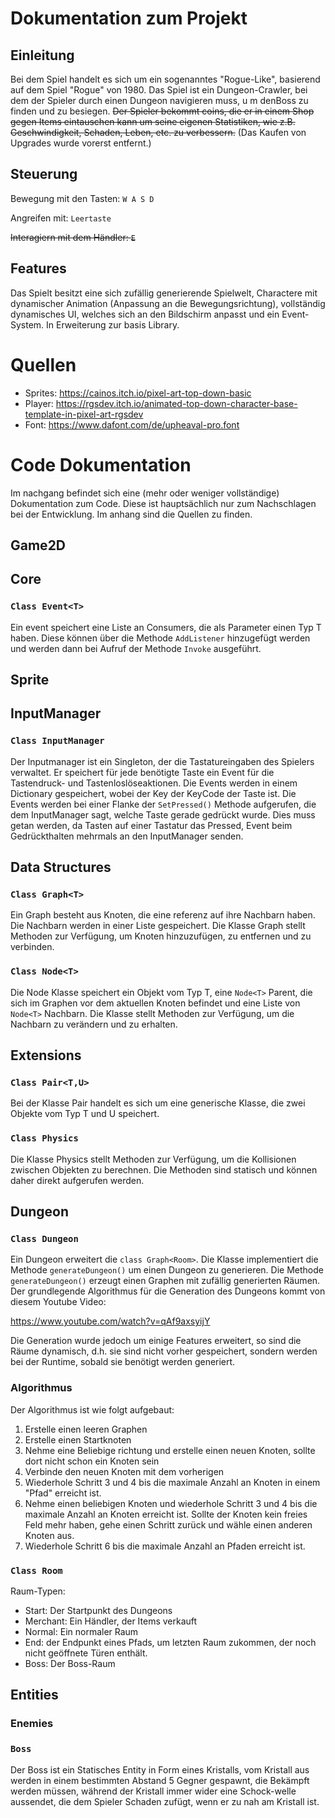# Dokumentation zum Projekt 

## Einleitung

Bei dem Spiel handelt es sich um ein sogenanntes "Rogue-Like", basierend auf dem Spiel "Rogue" von 1980.
Das Spiel ist ein Dungeon-Crawler, bei dem der Spieler durch einen Dungeon navigieren muss, 
u m denBoss zu finden und zu besiegen. ~~Der Spieler bekommt coins, die er in einem Shop gegen Items eintauschen kann
um seine eigenen Statistiken, wie z.B. Geschwindigkeit, Schaden, Leben, etc. zu verbessern.~~ (Das Kaufen von Upgrades
wurde vorerst entfernt.)
## Steuerung

Bewegung mit den Tasten: `W A S D`

Angreifen mit: `Leertaste`

~~Interagiern mit dem Händler: `E`~~

## Features
Das Spielt besitzt eine sich zufällig generierende Spielwelt, Charactere mit dynamischer Animation (Anpassung an die
Bewegungsrichtung), vollständig dynamisches UI, welches sich an den Bildschirm anpasst und ein Event-System. In
Erweiterung zur basis Library.

# Quellen
- Sprites: https://cainos.itch.io/pixel-art-top-down-basic
- Player: https://rgsdev.itch.io/animated-top-down-character-base-template-in-pixel-art-rgsdev
- Font: https://www.dafont.com/de/upheaval-pro.font

# Code Dokumentation
Im nachgang befindet sich eine (mehr oder weniger vollständige) Dokumentation zum Code. Diese ist hauptsächlich
nur zum Nachschlagen bei der Entwicklung. Im anhang sind die Quellen zu finden.

## Game2D

## Core
### `Class Event<T>`
Ein event speichert eine Liste an Consumers, die als Parameter einen Typ T haben.
Diese können über die Methode `AddListener` hinzugefügt werden und werden 
dann bei Aufruf der Methode `Invoke` ausgeführt.

## Sprite

## InputManager
### `Class InputManager`
Der Inputmanager ist ein Singleton, der die Tastatureingaben des Spielers verwaltet. 
Er speichert für jede benötigte Taste ein Event für die Tastendruck- und Tastenloslöseaktionen.
Die Events werden in einem Dictionary gespeichert, wobei der Key der KeyCode der Taste ist.
Die Events werden bei einer Flanke der `SetPressed()` Methode aufgerufen, die dem InputManager sagt, 
welche Taste gerade gedrückt wurde. Dies muss getan werden, da Tasten auf einer Tastatur das Pressed,
Event beim Gedrückthalten mehrmals an den InputManager senden.

## Data Structures
### `Class Graph<T>`
Ein Graph besteht aus Knoten, die eine referenz auf
ihre Nachbarn haben. Die Nachbarn werden in einer Liste
gespeichert. Die Klasse Graph stellt Methoden zur Verfügung,
um Knoten hinzuzufügen, zu entfernen und zu verbinden.

### `Class Node<T>`
Die Node Klasse speichert ein Objekt vom Typ T, eine `Node<T>` Parent,
die sich im Graphen vor dem aktuellen Knoten befindet und eine Liste
von `Node<T>` Nachbarn. Die Klasse stellt Methoden zur Verfügung,
um die Nachbarn zu verändern und zu erhalten.

## Extensions
### `Class Pair<T,U>`
Bei der Klasse Pair handelt es sich um eine generische Klasse, die zwei Objekte vom Typ T und U speichert.

### `Class Physics`
Die Klasse Physics stellt Methoden zur Verfügung, um die Kollisionen zwischen Objekten zu berechnen.
Die Methoden sind statisch und können daher direkt aufgerufen werden.

## Dungeon
### `Class Dungeon`
Ein Dungeon erweitert die `class Graph<Room>`. Die Klasse implementiert
die Methode `generateDungeon()` um einen Dungeon zu generieren. Die
Methode `generateDungeon()` erzeugt einen Graphen mit zufällig generierten
Räumen. Der grundlegende Algorithmus für die Generation des Dungeons kommt von 
diesem Youtube Video: 

https://www.youtube.com/watch?v=qAf9axsyijY

Die Generation wurde jedoch um einige Features erweitert, so sind die Räume 
dynamisch, d.h. sie sind nicht vorher gespeichert, sondern werden bei der Runtime,
sobald sie benötigt werden generiert.
### Algorithmus
Der Algorithmus ist wie folgt aufgebaut:
1. Erstelle einen leeren Graphen
2. Erstelle einen Startknoten
3. Nehme eine Beliebige richtung und erstelle einen neuen Knoten, 
sollte dort nicht schon ein Knoten sein
4. Verbinde den neuen Knoten mit dem vorherigen
5. Wiederhole Schritt 3 und 4 bis die maximale Anzahl an Knoten in einem "Pfad" erreicht ist.
6. Nehme einen beliebigen Knoten und wiederhole Schritt 3 und 4 bis die maximale Anzahl an Knoten erreicht ist.
    Sollte der Knoten kein freies Feld mehr haben, gehe einen Schritt zurück und wähle einen anderen Knoten aus.
7. Wiederhole Schritt 6 bis die maximale Anzahl an Pfaden erreicht ist.

### `Class Room`
Raum-Typen:
- Start: Der Startpunkt des Dungeons
- Merchant: Ein Händler, der Items verkauft 
- Normal: Ein normaler Raum
- End: der Endpunkt eines Pfads, um letzten Raum zukommen, der noch nicht geöffnete Türen enthält.
- Boss: Der Boss-Raum

## Entities

### Enemies

### `Boss`
Der Boss ist ein Statisches Entity in Form eines Kristalls, vom Kristall aus werden in einem bestimmten
Abstand 5 Gegner gespawnt, die Bekämpft werden müssen, während der Kristall immer wider eine Schock-welle
aussendet, die dem Spieler Schaden zufügt, wenn er zu nah am Kristall ist.
